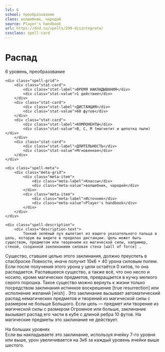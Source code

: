 ```yaml
---
lvl: 6
school: преобразование
class: волшебник, чародей
source: Player's handbook
url: https://dnd.su/spells/299-disintegrate/
cssclass: spell-card
---
```


<div class="spell-container">
    <div class="spell-header">
        <h1 class="spell-name">Распад</h1>
        <div class="spell-level">6 уровень, преобразование</div>
    </div>
    
    <div class="spell-grid">
        <div class="stat-card">
            <div class="stat-label">ВРЕМЯ НАКЛАДЫВАНИЯ</div>
            <div class="stat-value">1 действие</div>
        </div>
        <div class="stat-card">
            <div class="stat-label">ДИСТАНЦИЯ</div>
            <div class="stat-value">60 футов</div>
        </div>
        <div class="stat-card">
            <div class="stat-label">КОМПОНЕНТЫ</div>
            <div class="stat-value">В, С, М (магнетит и щепотка пыли)</div>
        </div>
        <div class="stat-card">
            <div class="stat-label">ДЛИТЕЛЬНОСТЬ</div>
            <div class="stat-value">Мгновенная</div>
        </div>
    </div>
    
    <div class="spell-meta">
        <div class="meta-grid">
            <div class="meta-item">
                <div class="meta-label">Классы</div>
                <div class="meta-value">волшебник, чародей</div>
            </div>
            <div class="meta-item">
                <div class="meta-label">Источник</div>
                <div class="meta-value">Player's handbook</div>
            </div>
        </div>
    </div>
    
    <div class="spell-description">
        <div class="description-text">
            Тонкий зелёный луч вылетает из вашего указательного пальца в цель, которую вы видите в пределах дистанции. Цель может быть существом, предметом или творением из магической силы, например, стеной, созданной заклинанием силовая стена [wall of force] .
Существо, ставшее целью этого заклинания, должно преуспеть в спасброске Ловкости, иначе получит 10к6 + 40 урона силовым полем. Если после получения этого урона у цели остаётся 0 хитов, то она распадается.
Распавшееся существо, а также всё, что оно несло и носило, кроме магических предметов, превращается в кучку мелкого серого порошка. Такое существо можно вернуть к жизни только посредством заклинания истинное воскрешение [true resurrection] или исполнение желаний [wish] .
Это заклинание вызывает автоматический распад немагических предметов и творений из магической силы с размером не больше Большого. Если цель — предмет или творение из магической силы с размером Огромное или больше, заклинание вызывает распад его части в кубе с длиной ребра 10 футов. На магические предметы это заклинание не действует.
        </div>
        <div class="higher-levels">
            <div class="higher-levels-title">На больших уровнях</div>
            <div class="higher-levels-text">
                Если вы накладываете это заклинание, используя ячейку 7-го уровня или выше, урон увеличивается на 3к6 за каждый уровень ячейки выше шестого.
            </div>
        </div>
    </div>
</div>